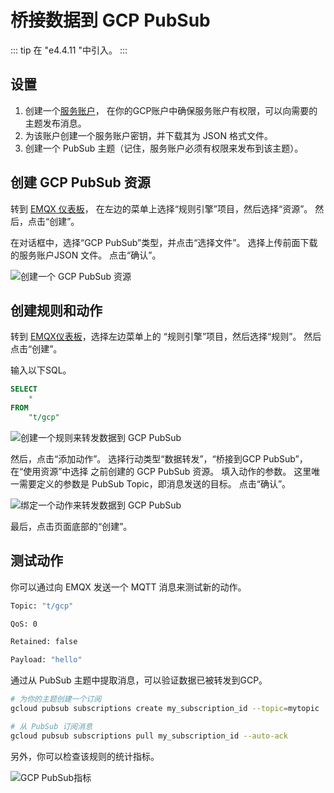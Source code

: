 # 桥接数据到 GCP PubSub

::: tip
在 "e4.4.11 "中引入。
:::

## 设置

1. 创建一个[服务账户](https://developers.google.com/identity/protocols/oauth2/service-account#creatinganaccount)，
   在你的GCP账户中确保服务账户有权限，可以向需要的主题发布消息。
2. 为该账户创建一个服务账户密钥，并下载其为 JSON 格式文件。
3. 创建一个 PubSub 主题（记住，服务账户必须有权限来发布到该主题）。

## 创建 GCP PubSub 资源

转到 [EMQX 仪表板](http://127.0.0.1:18083/#/resources)，
在左边的菜单上选择“规则引擎”项目，然后选择“资源”。
然后，点击“创建”。

在对话框中，选择“GCP PubSub”类型，并点击“选择文件”。
选择上传前面下载的服务账户JSON 文件。
点击“确认”。

![创建一个 GCP PubSub 资源](./assets/gcp_pubsub_1.png)

## 创建规则和动作

转到 [EMQX仪表板](http://127.0.0.1:18083/#/resources)，选择左边菜单上的
“规则引擎”项目，然后选择“规则”。 然后点击“创建”。

输入以下SQL。

```sql
SELECT
    *
FROM
    "t/gcp"
```

![创建一个规则来转发数据到 GCP PubSub](./assets/gcp_pubsub_2.png)

然后，点击“添加动作”。 选择行动类型“数据转发”，“桥接到GCP PubSub”，在“使用资源”中选择 之前创建的 GCP PubSub 资源。
填入动作的参数。 这里唯一需要定义的参数是 PubSub Topic，即消息发送的目标。 点击“确认”。

![绑定一个动作来转发数据到 GCP PubSub](./assets/gcp_pubsub_3.png)

最后，点击页面底部的“创建”。

## 测试动作

你可以通过向 EMQX 发送一个 MQTT 消息来测试新的动作。

```bash
Topic: "t/gcp"

QoS: 0

Retained: false

Payload: "hello"
```

通过从 PubSub 主题中提取消息，可以验证数据已被转发到GCP。

```bash
# 为你的主题创建一个订阅
gcloud pubsub subscriptions create my_subscription_id --topic=mytopic

# 从 PubSub 订阅消息
gcloud pubsub subscriptions pull my_subscription_id --auto-ack
```

另外，你可以检查该规则的统计指标。

![GCP PubSub指标](./assets/gcp_pubsub_4.png)
